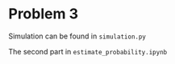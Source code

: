 Problem 3
=========

Simulation can be found in `simulation.py`

The second part in `estimate_probability.ipynb`